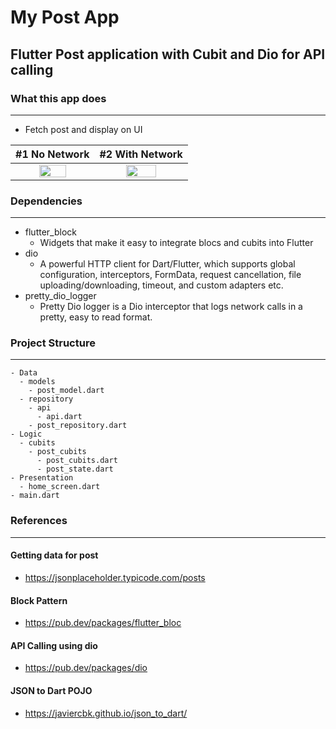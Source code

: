 # My Post App

## Flutter Post application with Cubit and Dio for API calling

### What this app does
----
 
- Fetch post and display on UI

|             #1 No Network             |             #2 With Network           |
|:-------------------------------------:|:-------------------------------------:|
| <img src="https://github.com/NrupParikh/FlutterMyPosts/assets/108717119/57cdb30d-e395-455c-b21b-a5378bb0c903" width="60%" height="80%" /> |<img src="https://github.com/NrupParikh/FlutterMyPosts/assets/108717119/416c5e83-b6c4-4efd-8170-d88f169d70b3" width="60%" height="80%" /> |


### Dependencies
----

- flutter_block
  - Widgets that make it easy to integrate blocs and cubits into Flutter
- dio
  - A powerful HTTP client for Dart/Flutter, which supports global configuration, interceptors, FormData, request cancellation, file uploading/downloading, timeout, and custom adapters etc.
- pretty_dio_logger
  - Pretty Dio logger is a Dio interceptor that logs network calls in a pretty, easy to read format.

### Project Structure
----
````
- Data
  - models
    - post_model.dart
  - repository
    - api
      - api.dart
    - post_repository.dart
- Logic
  - cubits
    - post_cubits
      - post_cubits.dart
      - post_state.dart
- Presentation
  - home_screen.dart
- main.dart

````

### References
----

#### **Getting data for post**
- https://jsonplaceholder.typicode.com/posts

#### **Block Pattern**
- https://pub.dev/packages/flutter_bloc

#### **API Calling using dio**
- https://pub.dev/packages/dio

#### **JSON to Dart POJO**
- https://javiercbk.github.io/json_to_dart/

